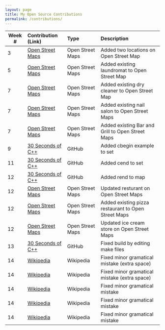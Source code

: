 ```yaml
---
layout: page
title: My Open Source Contributions
permalink: /contributions/
---
```


<!--
Type of the contribution should be "Wikipedia edit", "OpenStreet Map feature", "Project Documentation", "Project Code", "Blog Edit", etc.

The description should include a brief summary of what you did.

Replace the first row below with your contribution.

-->





| Week #       | Contribution (Link)  | Type  | Description |
|---|:---|:---|:---|
|  3   | [Open Street Maps](https://www.openstreetmap.org/user/Nerouse/history#map=19/40.72130/-73.99549)   |  Open Street Maps   |  Added two locations on Open Street Map    |
|  5   |   [Open Street Maps](https://www.openstreetmap.org/changeset/75166148)  |  Open Street Maps   |   Added existing laundromat to Open Street Map   |
|   7  |   [Open Street Maps](https://www.openstreetmap.org/changeset/76021079)  |  Open Street Maps   |   Added existing dry cleaner to Open Street Map   |
|   7  |   [Open Street Maps](https://www.openstreetmap.org/changeset/76021189)  |   Open Street Maps  |   Added existing nail salon to Open Street Maps   |
|  7   |  [Open Street Maps](https://www.openstreetmap.org/changeset/76021233)   |  Open Street Maps   |   Added existing Bar and Grill to Open Street Maps   |
|   9  |  [30 Seconds of C++](https://github.com/Bhupesh-V/30-seconds-of-cpp)   |   GitHub   |   Added cbegin example to set   |
|  11   |   [30 Seconds of C++](https://github.com/Bhupesh-V/30-seconds-of-cpp)  |  GitHub   |  Added  cend to set   |
|  12   |   [30 Seconds of C++](https://github.com/Bhupesh-V/30-seconds-of-cpp)  |   GitHub  |    Added rend to map  |
|  12   |  [Open Street Maps](https://www.openstreetmap.org/changeset/77290785)   |  Open Street Maps   |   Updated resturant on Open Street Maps   |
|  12   |  [Open Street Maps](https://www.openstreetmap.org/changeset/77290972)   |  Open Street Maps   |   Added existing pizza restaurant to Open Street Maps   |
|  12   |  [Open Street Maps](https://www.openstreetmap.org/changeset/77291107)   |  Open Street Maps   |   Updated ice cream store on Open Street Maps   |
|  13   |   [30 Seconds of C++](https://github.com/Bhupesh-V/30-seconds-of-cpp)  |  GitHub   |  Fixed build by editing make files   |
|  14   |   [Wikipedia](https://en.wikipedia.org/wiki/Special:Contributions/Nerouse)  |  Wikipedia   |  Fixed minor gramatical mistake (extra space)   |
|  14   |   [Wikipedia](https://en.wikipedia.org/wiki/Special:Contributions/Nerouse)  |  Wikipedia   |  Fixed minor gramatical mistake (extra space)   |
|  14   |   [Wikipedia](https://en.wikipedia.org/wiki/Special:Contributions/Nerouse)  |  Wikipedia   |  Fixed minor gramatical mistake   |
|  14   |   [Wikipedia](https://en.wikipedia.org/wiki/Special:Contributions/Nerouse)  |  Wikipedia   |  Fixed minor gramatical mistake   |
|  14   |   [Wikipedia](https://en.wikipedia.org/wiki/Special:Contributions/Nerouse)  |  Wikipedia   |  Fixed minor gramatical mistake   |



